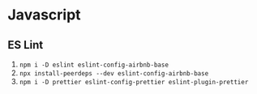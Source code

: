 # Javascript

## ES Lint

1. `npm i -D eslint eslint-config-airbnb-base`
2. `npx install-peerdeps --dev eslint-config-airbnb-base`
3. `npm i -D prettier eslint-config-prettier eslint-plugin-prettier`
